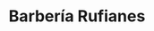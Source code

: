 ---
title: "Barbería Rufianes"
url: /ciudad-autonoma-de-buenos-aires/barberia-rufianes/
shop: Friseur
---